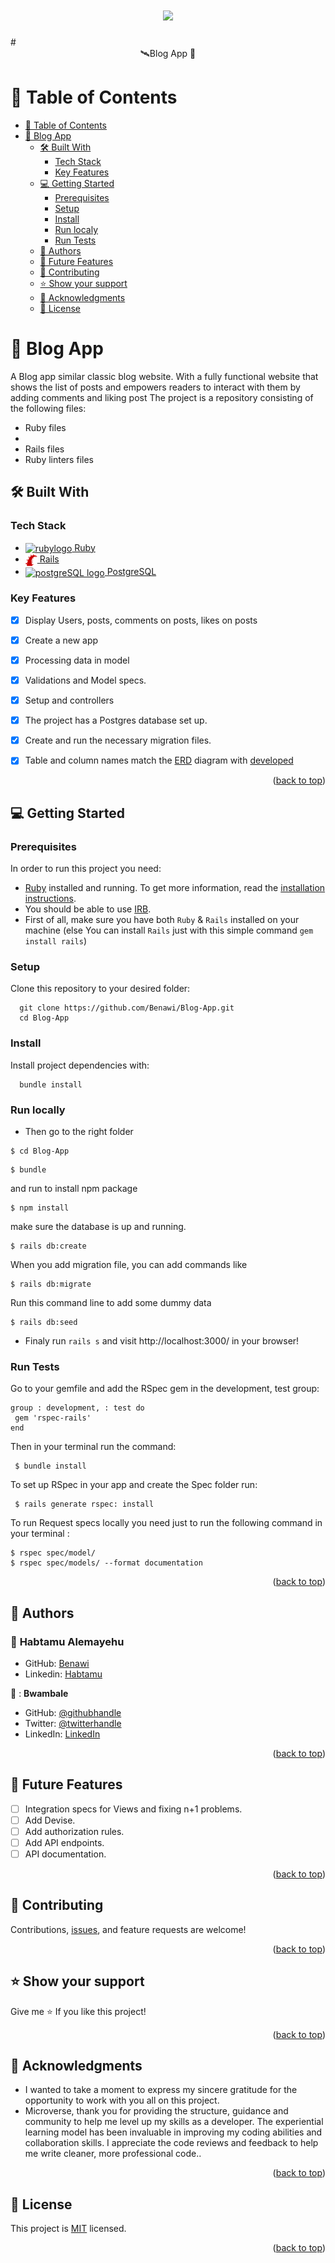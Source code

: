 <a name="readme-top"></a>

# <div align="center"><a href="https://github.com/Benawi"><img src="https://github.com/Benawi/Benawi/assets/21217148/de823737-5f7f-4de8-b62e-3fe88c238eab"/></a>

 </div> 
# <div align="center">🛰Blog App  🚀</div>

# 📗 Table of Contents

- [📗 Table of Contents](#-table-of-contents)
- [📖 Blog App ](#-ruby-group-capstone---catalog-of-my-things-)
  - [🛠 Built With ](#-built-with-)
    - [Tech Stack ](#tech-stack-)
    - [Key Features ](#key-features-)
  - [💻 Getting Started ](#-getting-started-)
    - [Prerequisites](#prerequisites)
    - [Setup](#setup)
    - [Install](#install)
    - [Run localy](#run-localy)
    - [Run Tests ](#run-tests-)
  - [👥 Authors ](#-authors-)
  - [🔭 Future Features ](#-future-features-)
  - [🤝 Contributing ](#-contributing-)
  - [⭐️ Show your support ](#️-show-your-support-)
  - [🙏 Acknowledgments ](#-acknowledgments-)
  - [📝 License ](#-license-)

# 📖 Blog App <a name="about-project"></a>
A Blog app similar classic blog website. With a fully functional website that shows the list of posts and empowers readers to interact with them by adding comments and liking post
The project is a repository consisting of the following files:

- Ruby files
- 
- Rails files
- Ruby linters files

## 🛠 Built With <a name="built-with"></a>

### Tech Stack <a name="tech-stack"></a>
  <ul>
     <li>
      <a href="https://www.ruby-lang.org/en/">
      <img align="center" width="19" height="auto" src="https://upload.wikimedia.org/wikipedia/commons/thumb/7/73/Ruby_logo.svg/198px-Ruby_logo.svg.png?20101129171534" alt="rubylogo" />
      Ruby
      </a>
    </li>
    <li>
      <a href="https://rubyonrails.org/">
      <img align="center" width="19" height="auto" src="./rails-red-logo.svg" alt="ruby logo" />
      Rails
      </a>
    </li>
    <li>
      <a href="https://www.postgresql.org/">
      <img align="center" width="19" height="auto" src="https://wiki.postgresql.org/images/3/30/PostgreSQL_logo.3colors.120x120.png" alt="postgreSQL logo" />
      PostgreSQL
      </a>
    </li>
  </ul>
  
</ul>

###  Key Features <a name="key-features"></a>

- [x] Display Users, posts, comments on posts, likes on posts
- [x] Create a new app
- [x] Processing data in model
- [x] Validations and Model specs.
- [x] Setup and controllers
- [x] The project has a Postgres database set up.
- [x] Create and run the necessary migration files.
- [x] Table and column names match the [ERD](https://github.com/microverseinc/curriculum-rails/blob/main/blog-app/images/blog_app_erd.png) diagram with [developed](https://github.com/Benawi/Blog-App/assets/21217148/5b403dca-d56b-4a66-bc96-58efbf0d7eae)
        

<p align="right">(<a href="#readme-top">back to top</a>)</p>


<!-- GETTING STARTED -->

## 💻 Getting Started <a name="getting-started"></a>

### Prerequisites

In order to run this project you need:

- [Ruby](https://www.ruby-lang.org/en/) installed and running. To get more information, read the [installation instructions](https://github.com/microverseinc/curriculum-ruby/blob/main/simple-ruby/articles/ruby_installation_instructions.md).
- You should be able to use [IRB](https://en.wikipedia.org/wiki/Ruby_(programming_language)#Features).
- First of all, make sure you have both `Ruby` & `Rails` installed on your machine
 (else You can install `Rails` just with this simple command  ```gem install rails```)
### Setup

Clone this repository to your desired folder:

```
  git clone https://github.com/Benawi/Blog-App.git
  cd Blog-App
```

### Install

Install project dependencies with:

```
  bundle install
```
### Run locally
 - Then go to the right folder 
```
$ cd Blog-App
```
```
$ bundle
```
and run to install npm package
```
$ npm install
```

make sure the database is up and running.
```
$ rails db:create
```
When you add migration file, you can add commands like
```
$ rails db:migrate
```
Run this command line to add some dummy data
```
$ rails db:seed
```

 - Finaly run `rails s` and visit http://localhost:3000/  in your browser!

### Run Tests <a name="run-tests"></a>

Go to your gemfile and add the RSpec gem in the development, test group:

 ```
 group : development, : test do  
  gem 'rspec-rails'
 end
 ```
Then in your terminal run the command:

 ```
  $ bundle install
 ```
To set up RSpec in your app and create the Spec folder run:

 ```
  $ rails generate rspec: install
 ```
  To run Request specs locally you need just to run the following command in your terminal :
 ```
 $ rspec spec/model/
 $ rspec spec/models/ --format documentation 
 ```

<p align="right">(<a href="#readme-top">back to top</a>)</p>


## 👥 Authors <a name="authors"></a>

### 👤 **Habtamu Alemayehu**

- GitHub: [Benawi](https://github.com/Benawi)
- Linkedin: [Habtamu](https://www.linkedin.com/in/habtamualemayehu/)

👤 : **Bwambale**

- GitHub: [@githubhandle](https://github.com/wolterbwambale)
- Twitter: [@twitterhandle](https://twitter.com/BwambaleWolter)
- LinkedIn: [LinkedIn](https://www.linkedin.com/in/bwambale-benny-wolter/)


<p align="right">(<a href="#readme-top">back to top</a>)</p>

## 🔭 Future Features <a name="future-features"></a>
- [ ]  Integration specs for Views and fixing n+1 problems.
- [ ]  Add Devise.
- [ ]  Add authorization rules.
- [ ]  Add API endpoints.
- [ ]  API documentation.

<p align="right">(<a href="#readme-top">back to top</a>)</p>

## 🤝 Contributing <a name="contributing"></a>

Contributions, [issues](https://github.com/Benawi/Blog-App/issues), and feature requests are welcome!

<p align="right">(<a href="#readme-top">back to top</a>)</p>

## ⭐️ Show your support <a name="support"></a>

Give me ⭐️ If you like this project!

<p align="right">(<a href="#readme-top">back to top</a>)</p>

## 🙏 Acknowledgments <a name="acknowledgements"></a>

- I wanted to take a moment to express my sincere gratitude for the opportunity to work with you all on this project.
- Microverse, thank you for providing the structure, guidance and community to help me level up my skills as a developer. The experiential learning model has been invaluable in improving my coding abilities and collaboration skills. I appreciate the code reviews and feedback to help me write cleaner, more professional code..

<p align="right">(<a href="#readme-top">back to top</a>)</p>

## 📝 License <a name="license"></a>

This project is [MIT](./MIT.md) licensed.

<p align="right">(<a href="#readme-top">back to top</a>)</p>
